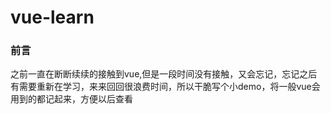 # vue-learn
### 前言
之前一直在断断续续的接触到vue,但是一段时间没有接触，又会忘记，忘记之后有需要重新在学习，来来回回很浪费时间，所以干脆写个小demo，将一般vue会用到的都记起来，方便以后查看
